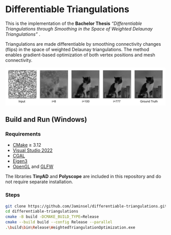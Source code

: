# Differentiable Triangulations

This is the implementation of the **Bachelor Thesis** _“Differentiable Triangulations through Smoothing in the Space of Weighted Delaunay Triangulations”_ . 

Triangulations are made differentiable by smoothing connectivity changes (flips) in the space of weighted Delaunay triangulations. The method enables gradient-based optimization of both vertex positions and mesh connectivity.

![](data/cat_example.png)

## Build and Run (Windows)

### Requirements 
- [CMake](https://cmake.org/) ≥ 3.12
- [Visual Studio 2022](https://visualstudio.microsoft.com/)
- [CGAL](https://www.cgal.org/) 
- [Eigen3](https://eigen.tuxfamily.org/)
- [OpenGL](https://learnopengl.com/) and [GLFW](https://www.glfw.org/)
  
The libraries **TinyAD** and **Polyscope** are included in this repository and do not require separate installation.

### Steps

```bash
git clone https://github.com/Jaminsel/differentiable-triangulations.git
cd differentiable-triangulations
cmake -B build -DCMAKE_BUILD_TYPE=Release
cmake --build build --config Release --parallel
.\build\bin\Release\WeightedTriangulationOptimization.exe
